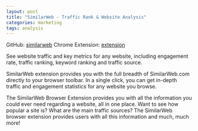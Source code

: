 ```yaml
---
layout: post
title: "SimilarWeb - Traffic Rank & Website Analysis"
categories: marketing
tags: analysis
---
```


GitHub: [similarweb]
Chrome Extension: [extension]

See website traffic and key metrics for any website, including engagement rate, traffic ranking, keyword ranking and traffic source.

SimilarWeb extension provides you with the full breadth of SimilarWeb.com directly to your browser toolbar. In a single click, you can get in-depth traffic and engagement statistics for any website you browse.
 
The SimilarWeb Browser Extension provides you with all the information you could ever need regarding a website, all in one place. Want to see how popular a site is? What are the main traffic sources? The SimilarWeb browser extension provides users with all this information and much, much more!

[similarweb]: https://www.similarweb.com/
[extension]: https://chrome.google.com/webstore/detail/similarweb-traffic-rank-w/hoklmmgfnpapgjgcpechhaamimifchmp